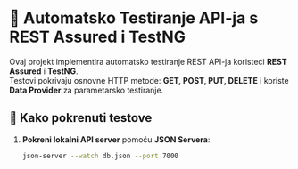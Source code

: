 # 🧪 Automatsko Testiranje API-ja s REST Assured i TestNG

Ovaj projekt implementira automatsko testiranje REST API-ja koristeći **REST Assured** i **TestNG**.  
Testovi pokrivaju osnovne HTTP metode: **GET, POST, PUT, DELETE** i koriste **Data Provider** za parametarsko testiranje.

## 🚀 Kako pokrenuti testove

1. **Pokreni lokalni API server** pomoću **JSON Servera**:
   ```sh
   json-server --watch db.json --port 7000
